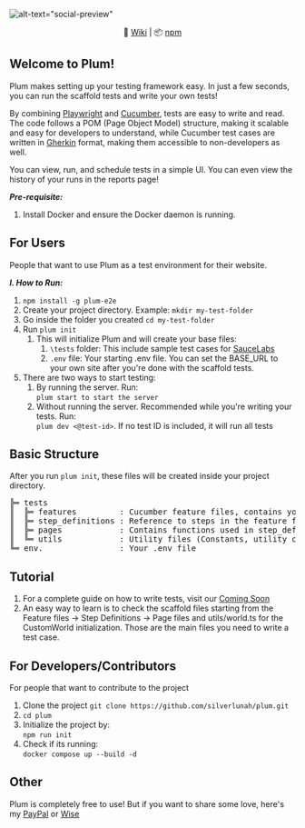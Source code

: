 ![alt-text="social-preview"](https://repository-images.githubusercontent.com/936477779/e928fce3-6d4c-4609-92a0-0a1091c99752)

<p align="center">
  📖 <a href="https://github.com/silverlunah/plum/wiki">Wiki</a> |
  📦 <a href="https://www.npmjs.com/package/plum-e2e">npm</a>
</p>

## Welcome to Plum!

Plum makes setting up your testing framework easy. In just a few seconds, you can run the scaffold tests and write your own tests!

By combining [Playwright](https://playwright.dev) and [Cucumber](https://cucumber.io), tests are easy to write and read. The code follows a POM (Page Object Model) structure, making it scalable and easy for developers to understand, while Cucumber test cases are written in [Gherkin](https://cucumber.io/docs/gherkin/) format, making them accessible to non-developers as well.

You can view, run, and schedule tests in a simple UI. You can even view the history of your runs in the reports page!

**_Pre-requisite:_**

1. Install Docker and ensure the Docker daemon is running.

## For Users

People that want to use Plum as a test environment for their website.

**_I. How to Run:_**

1. `npm install -g plum-e2e`
2. Create your project directory. Example: `mkdir my-test-folder`
3. Go inside the folder you created `cd my-test-folder`
4. Run `plum init`
   1. This will initialize Plum and will create your base files:
      1. `\tests` folder: This include sample test cases for [SauceLabs](https://www.saucedemo.com/v1/)
      2. `.env` file: Your starting .env file. You can set the BASE_URL to your own site after you're done with the scaffold tests.
5. There are two ways to start testing:
   1. By running the server. Run:<br/> `plum start to start the server`
   2. Without running the server. Recommended while you're writing your tests. Run:<br/> `plum dev <@test-id>`. If no test ID is included, it will run all tests

## Basic Structure

After you run `plum init`, these files will be created inside your project directory.

<pre>
╠═ tests
║  ╠═ features         : Cucumber feature files, contains your test cases
║  ╠═ step_definitions : Reference to steps in the feature files
║  ╠═ pages            : Contains functions used in step_definitions
║  ╚═ utils            : Utility files (Constants, utility codes, etc.)
╚═ env.                : Your .env file
</pre>

## Tutorial

1. For a complete guide on how to write tests, visit our [Coming Soon](https://github.com/silverlunah/plum/wiki)
2. An easy way to learn is to check the scaffold files starting from the Feature files -> Step Definitions -> Page files and utils/world.ts for the CustomWorld initialization. Those are the main files you need to write a test case.

## For Developers/Contributors

For people that want to contribute to the project

1. Clone the project `git clone https://github.com/silverlunah/plum.git`
2. `cd plum`
3. Initialize the project by:<br/>`npm run init`
4. Check if its running:<br/> `docker compose up --build -d`

## Other

Plum is completely free to use! But if you want to share some love, here's my [PayPal](https://www.paypal.me/silverlunah) or [Wise](https://wise.com/pay/me/janneserjosee)
